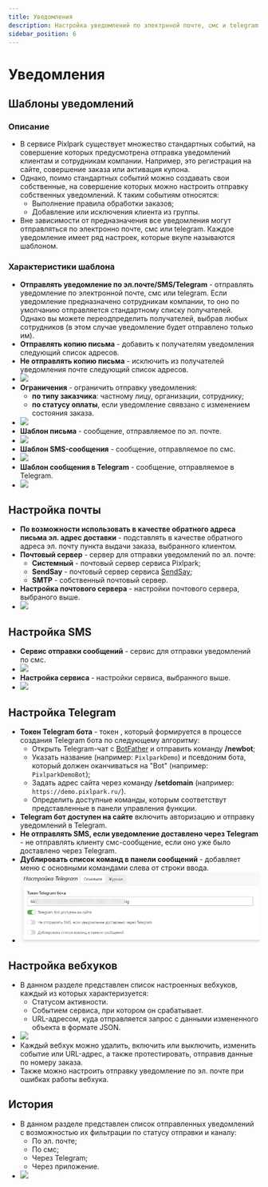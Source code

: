 ```yaml
---
title: Уведомления
description: Настройка уведомлений по электрнной почте, смс и telegram
sidebar_position: 6
---
```


# Уведомления
## Шаблоны уведомлений
### Описание
* В сервисе Pixlpark существует множество стандартных событий, на совершение которых предусмотрена отправка уведомлений клиентам и сотрудникам компании. Например, это регистрация на сайте, совершение заказа или активация купона.
* Однако, поимо стандартных событий можно создавать свои собственные, на совершение которых можно настроить отправку собственных уведомлений. К таким событиям относятся:
    + Выполнение правила обработки заказов;
    + Добавление или исключения клиента из группы. 
* Вне зависимости от предназначения все уведомления могут отправляться по электронно почте, смс или telegram. Каждое уведомление имеет ряд настроек, которые вкупе называются шаблоном. 

### Характеристики шаблона
* __Отправлять уведомление по эл.почте/SMS/Telegram__ - отправлять уведомление по электронной почте, смс или telegram. Если уведомление предназначено сотрудникам компании, то оно по умолчанию отправляется стандартному списку получателей. Однако вы можете переодпределить получателей, выбрав любых сотрудников (в этом случае уведомление будет отправлено только им).
* __Отправлять копию письма__ - добавить к получателям уведомления следующий список адресов.
* __Не отправлять копию письма__ - исключить из получателей уведомления почте следующий список адресов.
* ![](../_media/marketing/notifications01.png)
* __Ограничения__ - ограничить отправку уведомления:
    + __по типу заказчика__: частному лицу, организации, сотруднику;
    + __по статусу оплаты__, если уведомление свявзано с изменением состояния заказа. 
* ![](../_media/marketing/notifications02.png)
* __Шаблон письма__ - сообщение, отправляемое по эл. почте.
* ![](../_media/marketing/notifications03.png)
* __Шаблон SMS-сообщения__ - сообщение, отправляемое по смс.
* ![](../_media/marketing/notifications04.png)
* __Шаблон сообщения в Telegram__ - сообщение, отправляемое в Telegram.
* ![](../_media/marketing/notifications05.png)

## Настройка почты
* __По возможности использовать в качестве обратного адреса письма эл. адрес доставки__ - подставлять в качестве обратного адреса эл. почту пункта выдачи заказа, выбранного клиентом.
* __Почтовый сервер__ - сервер для отправки уведомлений по эл. почте:
    + __Системный__ - почтовый сервер сервиса Pixlpark;
    + __SendSay__ - почтовый сервер сервиса [SendSay](https://sendsay.ru/);
    + __SMTP__ - собственный почтовый сервер.
* __Настройка почтового сервера__ - настройки почтового сервера, выбраного выше.
* ![](../_media/marketing/notifications07.png)

## Настройка SMS
* __Сервис отправки сообщений__ - сервис для отправки уведомлений по смс.
* ![](../_media/marketing/notifications08.png)
* __Настройка сервиса__ - настройки сервиса, выбранного выше.
* ![](../_media/marketing/notifications09.png)

## Настройка Telegram
* __Токен Telegram бота__ - токен , который формируется в процессе создания Telegram бота по следующему алгоритму:
    + Открыть Telegram-чат с [BotFather](https://t.me/BotFather) и отправить команду __/newbot__;
    + Указать название (например: `PixlparkDemo`) и псевдоним бота, который должен оканчиваться на "Bot" (например: `PixlparkDemoBot`);
    + Задать адрес сайта через команду __/setdomain__ (например: `https://demo.pixlpark.ru/`).
    + Определить доступные команды, которым соответствут представленные в панели управления функции.
* __Telegram бот доступен на сайте__ включить авторизацию и отправку уведомлений в Telegram.
* __Не отправлять SMS, если уведомление доставлено через Telegram__ - не отправлять клиенту смс-сообщение, если оно уже было доставлено через Telegram.
* __Дублировать список команд в панели сообщений__ - добавляет меню с основными командами слева от строки ввода.
* ![](../_media/marketing/notifications10.png)

## Настройка вебхуков
* В данном разделе представлен список настроенных вебхуков, каждый из которых характеризуется:
    + Статусом активности.
    + Событием сервиса, при котором он срабатывает.
    + URL-адресом, куда отправляется запрос с данными измененного объекта в формате JSON.
* ![](../_media/marketing/notifications11.png)
* Каждый вебхук можно удалить, включить или выключить, изменить событие или URL-адрес, а также протестировать, отправив данные по номеру заказа.
* Также можно настроить отправку уведомление по эл. почте при ошибках работы вебхука.

## История
* В данном разделе представлен список отправленных уведомлений с возможностью их фильтрации по статусу отправки и каналу:
    + По эл. почте;
    + По смс;
    + Через Telegram;
    + Через приложение.
* ![](../_media/marketing/notifications12.png)